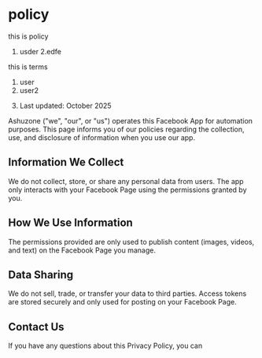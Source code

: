 # policy

this is policy
1. usder
2.edfe

this is terms
1. user
2. user2
3.   <p>Last updated: October 2025</p>

  <p>Ashuzone ("we", "our", or "us") operates this Facebook App for automation purposes. 
  This page informs you of our policies regarding the collection, use, and disclosure of information 
  when you use our app.</p>

  <h2>Information We Collect</h2>
  <p>We do not collect, store, or share any personal data from users. 
  The app only interacts with your Facebook Page using the permissions granted by you.</p>

  <h2>How We Use Information</h2>
  <p>The permissions provided are only used to publish content (images, videos, and text) on the Facebook Page you manage.</p>

  <h2>Data Sharing</h2>
  <p>We do not sell, trade, or transfer your data to third parties. 
  Access tokens are stored securely and only used for posting on your Facebook Page.</p>

  <h2>Contact Us</h2>
  <p>If you have any questions about this Privacy Policy, you can

